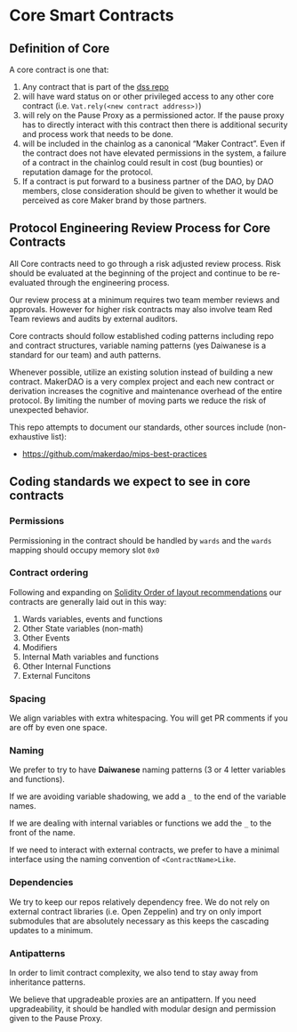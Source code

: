 # Core Smart Contracts

## Definition of Core

A core contract is one that:

1. Any contract that is part of the [dss repo](https://github.com/makerdao/dss)
2. will have ward status on or other privileged access to any other core contract (i.e. `Vat.rely(<new contract address>)`)
3. will rely on the Pause Proxy as a permissioned actor. If the pause proxy has to directly interact with this contract then there is additional security and process work that needs to be done.
4. will be included in the chainlog as a canonical “Maker Contract”. Even if the contract does not have elevated permissions in the system, a failure of a contract in the chainlog could result in cost (bug bounties) or reputation damage for the protocol.
5. If a contract is put forward to a business partner of the DAO, by DAO members, close consideration should be given to whether it would be perceived as core Maker brand by those partners.

## Protocol Engineering Review Process for Core Contracts

All Core contracts need to go through a risk adjusted review process.  Risk should be evaluated at the beginning of the project and continue to be re-evaluated through the engineering process.

Our review process at a minimum requires two team member reviews and approvals.  However for higher risk contracts may also involve team Red Team reviews and audits by external auditors.

Core contracts should follow established coding patterns including repo and contract structures, variable naming patterns (yes Daiwanese is a standard for our team) and auth patterns.

Whenever possible, utilize an existing solution instead of building a new contract. MakerDAO is a very complex project and each new contract or derivation increases the cognitive and maintenance overhead of the entire protocol. By limiting the number of moving parts we reduce the risk of unexpected behavior.

This repo attempts to document our standards, other sources include (non-exhaustive list):

- https://github.com/makerdao/mips-best-practices

## Coding standards we expect to see in core contracts

### Permissions

Permissioning in the contract should be handled by `wards` and the `wards` mapping should occupy memory slot `0x0`

### Contract ordering

Following and expanding on [Solidity Order of layout recommendations](https://docs.soliditylang.org/en/stable/style-guide.html#order-of-layout) our contracts are generally laid out in this way:

1. Wards variables, events and functions
2. Other State variables (non-math)
3. Other Events
4. Modifiers
5. Internal Math variables and functions
6. Other Internal Functions
7. External Funcitons

### Spacing

We align variables with extra whitespacing. You will get PR comments if you are off by even one space.

### Naming

We prefer to try to have **Daiwanese** naming patterns (3 or 4 letter variables and functions).

If we are avoiding variable shadowing, we add a `_` to the end of the variable names.

If we are dealing with internal variables or functions we add the `_` to the front of the name.

If we need to interact with external contracts, we prefer to have a minimal interface using the naming convention of `<ContractName>Like`.

### Dependencies

We try to keep our repos relatively dependency free.  We do not rely on external contract libraries (i.e. Open Zeppelin) and try on only import submodules that are absolutely necessary as this keeps the cascading updates to a minimum.

### Antipatterns

In order to limit contract complexity, we also tend to stay away from inheritance patterns.

We believe that upgradeable proxies are an antipattern.  If you need upgradeability, it should be handled with modular design and permission given to the Pause Proxy.
